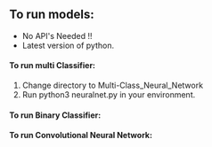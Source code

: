 
## To run models:
  - No API's Needed !! 
  - Latest version of python.

#### To run multi Classifier:
1. Change directory to Multi-Class_Neural_Network
2. Run python3 neuralnet.py in your environment.

#### To run Binary Classifier:


#### To run Convolutional Neural Network:

